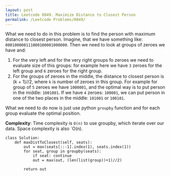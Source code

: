 ```yaml
---
layout: post
title: Leetcode 0849. Maximize Distance to Closest Person
permalink: /Leetcode Problems/0849/
---
```


What we need to do in this problem is to find the person with maximum distance to closest person. Imagine, that we have something like:
`000100000111000100001000000`.
Then we need to look at groups of zeroes we have and:
1. For the very left and for the very right groups fo zeroes we need to evaluate size of this groups: for example here we have `3` zeroes for the left group and `6` zeroes for the right group.
2. For the groups of zeroes in the middle, the distance to closest person is (k + 1)//2, where `k` is number of zeroes in this group. For example for group of `5` zeroes we have `1000001`, and the optimal way is to put person in the middle: `1001001`. If we have `4` zeroes: `100001`, we can put person in one of the two places in the middle: `101001` or `100101`.

What we need to do now is just use python `groupby` function and for each group evaluate the optimal position.

**Complexity**: Time complexity is `O(n)` to use groupby, which iterate over our data. Space complexity is also `O(n).

```
class Solution:
    def maxDistToClosest(self, seats):
        out = max(seats[::-1].index(1), seats.index(1))
        for seat, group in groupby(seats):
            if seat: continue
            out = max(out, (len(list(group))+1)//2)

        return out
```